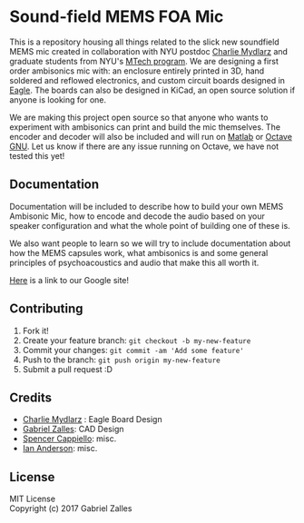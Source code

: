 # Sound-field MEMS FOA Mic

This is a repository housing all things related to the slick new soundfield MEMS mic created in collaboration with NYU postdoc [Charlie Mydlarz](http://cusp.nyu.edu/people/charlie-mydlarz/) and graduate students from NYU's [MTech program](http://steinhardt.nyu.edu/music/technology). We are designing a first order ambisonics mic with: an enclosure entirely printed in 3D, hand soldered and reflowed electronics, and custom circuit boards designed in [Eagle](http://www.autodesk.com/products/eagle/overview). The boards can also be designed in KiCad, an open source solution if anyone is looking for one.

We are making this project open source so that anyone who wants to experiment with ambisonics can print and build the mic themselves. The encoder and decoder will also be included and will run on [Matlab](https://www.mathworks.com/products/matlab) or [Octave GNU](https://www.gnu.org/software/octave). Let us know if there are any issue running on Octave, we have not tested this yet!

## Documentation

Documentation will be included to describe how to build your own MEMS Ambisonic Mic, how to encode and decode the audio based on your speaker configuration and what the whole point of building one of these is.

We also want people to learn so we will try to include documentation about how the MEMS capsules work, what ambisonics is and some general principles of psychoacoustics and audio that make this all worth it.

[Here](https://sites.google.com/nyu.edu/open-source-vr-mic-nyu/) is a link to our Google site!

## Contributing

1. Fork it!
2. Create your feature branch: `git checkout -b my-new-feature`
3. Commit your changes: `git commit -am 'Add some feature'`
4. Push to the branch: `git push origin my-new-feature`
5. Submit a pull request :D

## Credits

- [Charlie Mydlarz](http://cusp.nyu.edu/people/charlie-mydlarz/) : Eagle Board Design
- [Gabriel Zalles](http://www.gzalles.github.io): CAD Design
- [Spencer Cappiello](www.spencercappiello.com): misc.
- [Ian Anderson](): misc.

## License

MIT License      
Copyright (c) 2017 Gabriel Zalles
